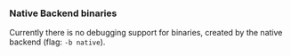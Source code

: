 ### Native Backend binaries

Currently there is no debugging support for binaries, created by the
native backend (flag: `-b native`).

